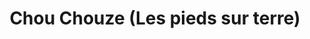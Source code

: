---
title: "Chou Chouze (Les pieds sur terre)"
url: /boulogne-sur-mer/chou-chouze-les-pieds-sur-terre/
shop: chaussures
---